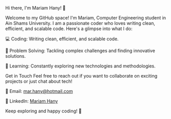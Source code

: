 Hi there, I'm Mariam Hany! 👋

Welcome to my GitHub space! I'm Mariam, Computer Engineering student in Ain Shams University. I am a passionate coder who loves writing clean, efficient, and scalable code. Here's a glimpse into what I do:

💻 Coding: Writing clean, efficient, and scalable code.

🧩 Problem Solving: Tackling complex challenges and finding innovative solutions.

🌱 Learning: Constantly exploring new technologies and methodologies.

Get in Touch
Feel free to reach out if you want to collaborate on exciting projects or just chat about tech!

📧 Email: mar.hany@hotmail.com

💼 LinkedIn: [Mariam Hany](https://www.linkedin.com/in/mariam-hany-a28a50277?utm_source=share&utm_campaign=share_via&utm_content=profile&utm_medium=android_app)

Keep exploring and happy coding! 🌟
